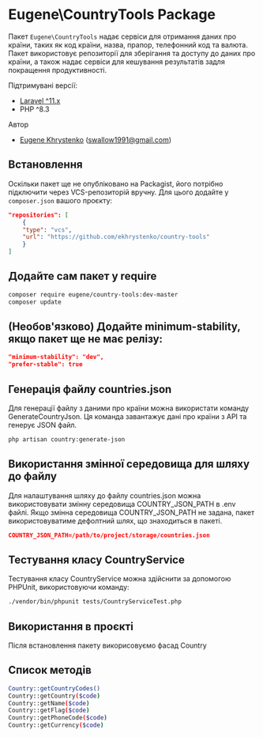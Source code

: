 # Eugene\CountryTools Package

Пакет `Eugene\CountryTools` надає сервіси для отримання даних про країни, таких як код країни, назва, прапор, телефонний код та валюта. Пакет використовує репозиторії для зберігання та доступу до даних про країни, а також надає сервіси для кешування результатів задля покращення продуктивності.

Підтримувані версії:
- [Laravel ^11.x](https://laravel.com/docs/11.x)
- PHP ^8.3

Автор
- [Eugene Khrystenko](https://github.com/ekhrystenko) (swallow1991@gmail.com)

## Встановлення

Оскільки пакет ще не опубліковано на Packagist, його потрібно підключити через VCS-репозиторій вручну. Для цього додайте у `composer.json` вашого проєкту:

```json
"repositories": [
    {
    "type": "vcs",
    "url": "https://github.com/ekhrystenko/country-tools"
    }
]
```
## Додайте сам пакет у require
```bash
composer require eugene/country-tools:dev-master
composer update
```

##  (Необов'язково) Додайте minimum-stability, якщо пакет ще не має релізу:

```json
"minimum-stability": "dev",
"prefer-stable": true
```

## Генерація файлу countries.json

Для генерації файлу з даними про країни можна використати команду GenerateCountryJson. Ця команда завантажує дані про країни з API та генерує JSON файл.

```bash
php artisan country:generate-json
```

## Використання змінної середовища для шляху до файлу
Для налаштування шляху до файлу countries.json можна використовувати змінну середовища COUNTRY_JSON_PATH в .env файлі.
Якщо змінна середовища COUNTRY_JSON_PATH не задана, пакет використовуватиме дефолтний шлях, що знаходиться в пакеті.

```json
COUNTRY_JSON_PATH=/path/to/project/storage/countries.json
```

## Тестування класу CountryService
Тестування класу CountryService можна здійснити за допомогою PHPUnit, використовуючи команду:

```bash
./vendor/bin/phpunit tests/CountryServiceTest.php
```

## Використання в проєкті
Після встановлення пакету викорисовуємо фасад Country

## Список методів

```bash
Country::getCountryCodes()
Country::getCountry($code)
Country::getName($code)
Country::getFlag($code)
Country::getPhoneCode($code)
Country::getCurrency($code)
```

